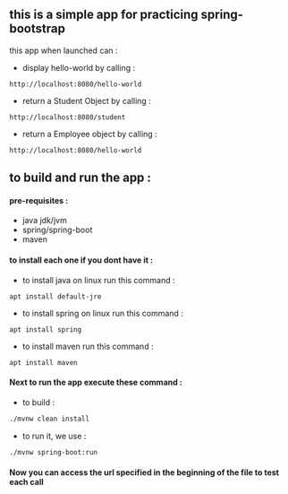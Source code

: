 ## this is a simple app for practicing spring-bootstrap

this app when launched can : 
- display hello-world by calling : 
```
http://localhost:8080/hello-world
```

- return a Student Object by calling : 
```
http://localhost:8080/student
```

- return a Employee object by calling : 
```
http://localhost:8080/hello-world
```

## to build and run the app : 
#### pre-requisites : 
- java jdk/jvm
- spring/spring-boot
- maven

#### to install each one if you dont have it : 
- to install java on linux run this command :
```
apt install default-jre
```
- to install spring on linux run this command : 
```
apt install spring
```
- to install maven run this command : 
```
apt install maven
```


#### Next to run the app execute these command :
- to build :
```bash
./mvnw clean install
```
- to run it, we use :
``` bash
./mvnw spring-boot:run
```

#### Now you can access the url specified in the beginning of the file to test each call